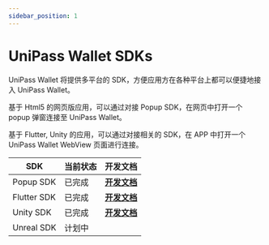 ```yaml
---
sidebar_position: 1
---
```


# UniPass Wallet SDKs

UniPass Wallet 将提供多平台的 SDK，方便应用方在各种平台上都可以便捷地接入 UniPass Wallet。

基于 Html5 的网页版应用，可以通过对接 Popup SDK，在网页中打开一个 popup 弹窗连接至 UniPass Wallet。

基于 Flutter, Unity 的应用，可以通过对接相关的 SDK，在 APP 中打开一个 UniPass Wallet WebView 页面进行连接。


| SDK | 当前状态 | 开发文档 |
| --- | --- | --- | 
| Popup SDK | 已完成 | [**开发文档**](./popup-sdk/01-quick-start.md) |
| Flutter SDK | 已完成 | [**开发文档**](./flutter-sdk/01-quick-start.md) |
| Unity SDK | 已完成 | [**开发文档**](./unity-sdk/01-quick-start.md) |
| Unreal SDK| 计划中 | |